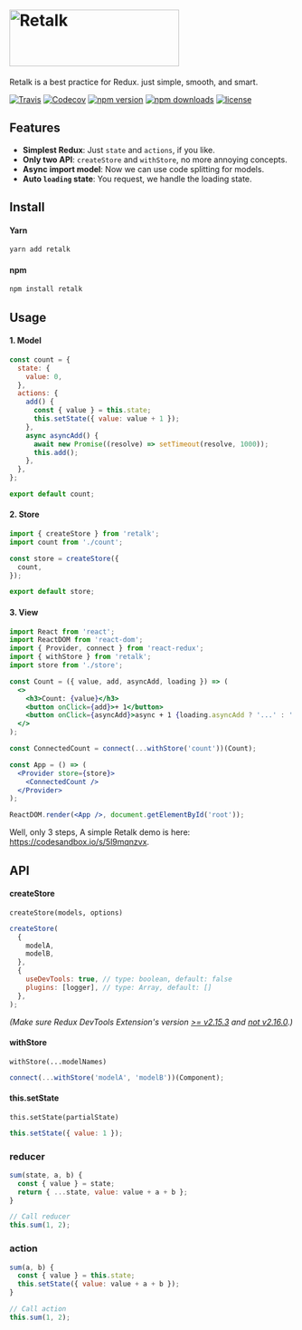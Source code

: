 # <img src="./logo/logo-title.png" height="100" width="300" alt="Retalk">

Retalk is a best practice for Redux. just simple, smooth, and smart.

[![Travis](https://img.shields.io/travis/nanxiaobei/retalk.svg?style=flat-square)](https://travis-ci.org/nanxiaobei/retalk)
[![Codecov](https://img.shields.io/codecov/c/github/nanxiaobei/retalk.svg?style=flat-square)](https://codecov.io/gh/nanxiaobei/retalk)
[![npm version](https://img.shields.io/npm/v/retalk.svg?style=flat-square)](https://www.npmjs.com/package/retalk)
[![npm downloads](https://img.shields.io/npm/dt/retalk.svg?style=flat-square)](http://www.npmtrends.com/retalk)
[![license](https://img.shields.io/github/license/nanxiaobei/retalk.svg?style=flat-square)](https://github.com/nanxiaobei/retalk/blob/master/LICENSE)

## Features

- **Simplest Redux**: Just `state` and `actions`, if you like.
- **Only two API**: `createStore` and `withStore`, no more annoying concepts.
- **Async import model**: Now we can use code splitting for models.
- **Auto `loading` state**: You request, we handle the loading state.

## Install

#### Yarn

```bash
yarn add retalk
```

#### npm

```bash
npm install retalk
```

## Usage

#### 1. Model

```js
const count = {
  state: {
    value: 0,
  },
  actions: {
    add() {
      const { value } = this.state;
      this.setState({ value: value + 1 });
    },
    async asyncAdd() {
      await new Promise((resolve) => setTimeout(resolve, 1000));
      this.add();
    },
  },
};

export default count;
```

#### 2. Store

```js
import { createStore } from 'retalk';
import count from './count';

const store = createStore({
  count,
});

export default store;
```

#### 3. View

```jsx
import React from 'react';
import ReactDOM from 'react-dom';
import { Provider, connect } from 'react-redux';
import { withStore } from 'retalk';
import store from './store';

const Count = ({ value, add, asyncAdd, loading }) => (
  <>
    <h3>Count: {value}</h3>
    <button onClick={add}>+ 1</button>
    <button onClick={asyncAdd}>async + 1 {loading.asyncAdd ? '...' : ''}</button>
  </>
);

const ConnectedCount = connect(...withStore('count'))(Count);

const App = () => (
  <Provider store={store}>
    <ConnectedCount />
  </Provider>
);

ReactDOM.render(<App />, document.getElementById('root'));
```

Well, only 3 steps, A simple Retalk demo is here: https://codesandbox.io/s/5l9mqnzvx.

## API

#### createStore

`createStore(models, options)`

```js
createStore(
  {
    modelA,
    modelB,
  },
  {
    useDevTools: true, // type: boolean, default: false
    plugins: [logger], // type: Array, default: []
  },
);
```

_(Make sure Redux DevTools Extension's version [>= v2.15.3](https://github.com/reduxjs/redux/issues/2943) and [not v2.16.0](https://stackoverflow.com/a/53512072/6919133).)_

#### withStore

`withStore(...modelNames)`

```js
connect(...withStore('modelA', 'modelB'))(Component);
```

#### this.setState

`this.setState(partialState)`

```js
this.setState({ value: 1 });
```

### reducer

```js
sum(state, a, b) {
  const { value } = state;
  return { ...state, value: value + a + b };
}

// Call reducer
this.sum(1, 2);
```

### action

```js
sum(a, b) {
  const { value } = this.state;
  this.setState({ value: value + a + b });
}

// Call action
this.sum(1, 2);
```
